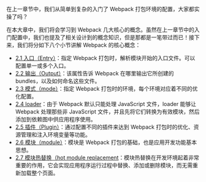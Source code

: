 在上一章节中，我们从简单到复杂的入门了 Webpack 打包环境的配置，大家都实操了吗？

在本大章中，我们将会学习到 Webpack 几大核心的概念。虽然在上一章节中的入门配置中，我们也提及了相关设计到的概念知识，但是那都是一笔带过而已！接下来，我们将分如下八个小节讲解 Webpack 的核心概念：

- [2.1 入口（Entry）](/di-er-zhang-he-xin-gai-nian/2-1-ru-kou-entry.md)：指定 Webpack 打包时，解析模块开始的入口文件。可以配置单一或多个入口。
- [2.2 输出（Output）](/di-er-zhang-he-xin-gai-nian/2-1-shu-chu-output.md)：该属性告诉 Webpack 在哪里输出它所创建的 bundles，以及如何命名这些文件。
- [2.3 模式（mode）](/di-er-zhang-he-xin-gai-nian/2-5-mo-shi-mode.md)：指定 Webpack 打包时的环境，每个环境对应着不同的优化配置。
- [2.4 loader](/di-er-zhang-he-xin-gai-nian/loader.md)：由于 Webpack 默认只能处理 JavaScript 文件，loader 能够让 Webpack 处理那些非 JavaScript 文件，并且先将它们转换为有效模块，然后添加到依赖图中供应用程序使用。
- [2.5 插件（Plugin）](/di-er-zhang-he-xin-gai-nian/2-4-cha-jian-plugins.md)：通过配置不同的插件来达到 Webpack 打包时的优化、资源管理和注入环境变量等功能。
- [2.6 模块（module）](/di-er-zhang-he-xin-gai-nian/26-mo-kuai-ff08-module.md)：模块是 Webpack 打包的基础，也是应用开发功能基本思想。
- [2.7 模块热替换（hot module replacement](/di-er-zhang-he-xin-gai-nian/28-mo-kuai-re-ti-huan-ff08-hot-module-replacement.md)：模块热替换在开发环境起着非常重要的作用，它会实现应用程序运行过程中替换、添加或删除模块，而无需重新加载整个页面。